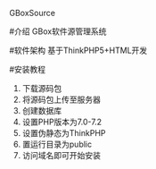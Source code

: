 GBoxSource

#介绍
GBox软件源管理系统

#软件架构
基于ThinkPHP5+HTML开发

#安装教程
1.  下载源码包
2.  将源码包上传至服务器
3.  创建数据库
4.  设置PHP版本为7.0-7.2
5.  设置伪静态为ThinkPHP
6.   置运行目录为public
7.  访问域名即可开始安装

